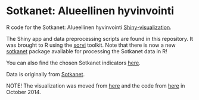 Sotkanet: Alueellinen hyvinvointi
==============

R code for the Sotkanet: Alueellinen hyvinvointi [Shiny-visualization](https://ouzor.shinyapps.io/sotkanet/).

The Shiny app and data preprocessing scripts are found in this repository. It was brought to R using the [sorvi](http://louhos.github.io/sorvi/) toolkit. Note that there is now a new [sotkanet](https://github.com/ropengov/sotkanet) package available for processing the Sotkanet data in R!

You can also find the chosen Sotkanet indicators [here](Sotkanet_valitut_indikaattorit_20130817.csv).

Data is originally from [Sotkanet](http://uusi.sotkanet.fi/portal/page/portal/etusivu). 

NOTE! The visualization was moved from [here](http://spark.rstudio.com/ouzor/Sotkanet/) and the code from [here](https://github.com/louhos/takomo/blob/master/Demos_Helsinki/Sotkanet/) in October 2014.